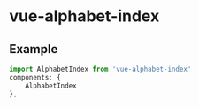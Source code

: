 vue-alphabet-index
==========

Example
-------

```js
import AlphabetIndex from 'vue-alphabet-index'
components: {
    AlphabetIndex
},
```
